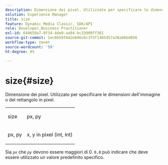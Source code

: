 ```yaml
---
description: Dimensione dei pixel. Utilizzato per specificare le dimensioni dell'immagine o del rettangolo in pixel.
solution: Experience Manager
title: size
feature: Dynamic Media Classic, SDK/API
role: Developer,Business Practitioner
exl-id: 644659a7-8f34-4de0-aa94-bc33909ff361
source-git-commit: 1ec8b59f442eb96c6c3f5f1405d57a38a86bd056
workflow-type: tm+mt
source-wordcount: '59'
ht-degree: 0%

---
```


# size{#size}

Dimensione dei pixel. Utilizzato per specificare le dimensioni dell&#39;immagine o del rettangolo in pixel.

<table id="simpletable_06761BED6FF14C2A83745A78B10D3419"> 
 <tr class="strow"> 
  <td class="stentry"> <p><span class="codeph"> <span class="varname"> size</span> </span> </p> </td> 
  <td class="stentry"> <p><span class="codeph"> <span class="varname"> px, py</span> </span> </p></td> 
 </tr> 
 <tr class="strow"> 
  <td class="stentry"> <p><span class="codeph"> <span class="varname"> px, py</span> </span> </p></td> 
  <td class="stentry"> <p>x, y in pixel (int, int) </p></td> 
 </tr> 
</table>

Sia *`px`* che *`py`* devono essere maggiori di 0. `0,0` può indicare che deve essere utilizzato un valore predefinito specifico.
